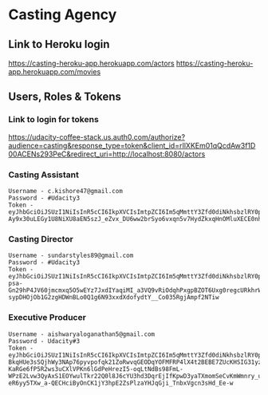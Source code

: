 # Casting Agency

## Link to Heroku login
https://casting-heroku-app.herokuapp.com/actors
https://casting-heroku-app.herokuapp.com/movies

## Users, Roles & Tokens
### Link to login for tokens
https://udacity-coffee-stack.us.auth0.com/authorize?audience=casting&response_type=token&client_id=rIlXKEm01qQcdAw3f1D00ACENs293PeC&redirect_uri=http://localhost:8080/actors

### Casting Assistant

```
Username - c.kishore47@gmail.com
Password - #Udacity3
Token - 
eyJhbGciOiJSUzI1NiIsInR5cCI6IkpXVCIsImtpZCI6Im5qMmttY3Zfd0diNkhsbzlRY0pmViJ9.eyJpc3MiOiJodHRwczovL3VkYWNpdHktY29mZmVlLXN0YWNrLnVzLmF1dGgwLmNvbS8iLCJzdWIiOiJhdXRoMHw2MTA5MjA5NDM1ODJiYzAwNjk0N2M5NjgiLCJhdWQiOiJjYXN0aW5nIiwiaWF0IjoxNjI4NzE5ODY3LCJleHAiOjE2Mjg3MjcwNjcsImF6cCI6InJJbFhLRW0wMXFRY2RBdzNmMUQwMEFDRU5zMjkzUGVDIiwic2NvcGUiOiIiLCJwZXJtaXNzaW9ucyI6WyJnZXQ6YWN0b3JzIiwiZ2V0Om1vdmllcyJdfQ.KFDu1NqOgWceZboJd3teAZeV6PvispAIlLBQECwZkFEYBRkjTtl3KZmawKVnjxVhkZKRayYExS2rg0_QHwZUwGAbd5rSMAoSOWSZEj_9CJTbCxfphx8Bz4VhJxwjCcMCDQyqhsu7g6s70fnpxaIzF5XVkQ0AS3Izsr_7-Ay9x30uLEGy1U8NiXU8aEN5szJ_eZvx_DU6ww2brSyo6vxqn5v7HydZkxqHnOMluXECE0nhzT7AtDGy_RUuyomKZPWnj9wx04JUbGCO6v7IfKWmkLIvPXlkn0SkcE8EBgoeEEmq5VW3AlRnDLwjZ7dsfRQm5sHYCTBmE4E1OciuAILnOw
```

### Casting Director

```
Username - sundarstyles89@gmail.com
Password - #Udacity3
Token - 
eyJhbGciOiJSUzI1NiIsInR5cCI6IkpXVCIsImtpZCI6Im5qMmttY3Zfd0diNkhsbzlRY0pmViJ9.eyJpc3MiOiJodHRwczovL3VkYWNpdHktY29mZmVlLXN0YWNrLnVzLmF1dGgwLmNvbS8iLCJzdWIiOiJhdXRoMHw2MTA5MWZkY2UxNmI5MTAwNmFkNGZiOWQiLCJhdWQiOiJjYXN0aW5nIiwiaWF0IjoxNjI4NzE4NDE5LCJleHAiOjE2Mjg3MjU2MTksImF6cCI6InJJbFhLRW0wMXFRY2RBdzNmMUQwMEFDRU5zMjkzUGVDIiwic2NvcGUiOiIiLCJwZXJtaXNzaW9ucyI6WyJkZWxldGU6YWN0b3JzIiwiZ2V0OmFjdG9ycyIsImdldDptb3ZpZXMiLCJwYXRjaDphY3RvcnMiLCJwYXRjaDptb3ZpZXMiLCJwb3N0OmFjdG9ycyJdfQ.NfJhrrg25mb-psa-Gn29hP4JV60jmcmxq5O5wEYz7JxdIYaqiMI_a3VQ9vRiOdqhPxgpBZOT6Uxg0regcURkhrWdomDwMaOiSxMYSEt0g7FpNCPbiadR0g8C9ipqqBWuAQYNz1xehmXm6jpsk_IJbXItgumHZm4PYiUGUoXwjG7WAvspJOZimk6nj6h2ODQD0G4hePFDikLf3F5U0vGRimBM8fNcYJHxWW2loIxu8L9s4TENvh3j6AxCidFIeUW1cABbmjN6nzmVweVuhJ9n6VBJNs-sypDHOjOb1G2zgHDWnBLo0Q1g6N93xxdXdofydtY__Co035RgjAmpf2NTiw
```

### Executive Producer

```
Username - aishwaryaloganathan5@gmail.com
Password - Udacity#3
Token - 
eyJhbGciOiJSUzI1NiIsInR5cCI6IkpXVCIsImtpZCI6Im5qMmttY3Zfd0diNkhsbzlRY0pmViJ9.eyJpc3MiOiJodHRwczovL3VkYWNpdHktY29mZmVlLXN0YWNrLnVzLmF1dGgwLmNvbS8iLCJzdWIiOiJhdXRoMHw2MTEzMjZiM2M3MjQwNTAwNzFiODc4ZDQiLCJhdWQiOiJjYXN0aW5nIiwiaWF0IjoxNjI4NzE5NzcwLCJleHAiOjE2Mjg3MjY5NzAsImF6cCI6InJJbFhLRW0wMXFRY2RBdzNmMUQwMEFDRU5zMjkzUGVDIiwic2NvcGUiOiIiLCJwZXJtaXNzaW9ucyI6WyJkZWxldGU6YWN0b3JzIiwiZGVsZXRlOm1vdmllcyIsImdldDphY3RvcnMiLCJnZXQ6bW92aWVzIiwicGF0Y2g6YWN0b3JzIiwicGF0Y2g6bW92aWVzIiwicG9zdDphY3RvcnMiLCJwb3N0Om1vdmllcyJdfQ.caLlkjKwlrNxFC-BkqHUe3sSQjhWy3NAp76pyvpofqk21ZoRwvqGEODqYOFMFRP4lX4t2BEBE7ZUcKHSIG31yzg8fePbG9RuAmVN7MUhY3rCT7x70VBcp2lIeES9gmj370fPlsaHFfxA60fLgzX9-KaRGe6fP5R2ws3uCXlVPKn6lGdPeHrezI5-oqLtNdBs98FmL-WPzE2Lvw3QyAxS1EOYwulTkr22Q0l8J6cYU3hd3DqrEjIfKpwD3yaTXmomSeCvKmWmnry_uWeJoya2On-eR6yy5TXw_a-QECHciByOnCK1jY3hpE2ZsPlzaYHJqGji_TnbxVgcn3sHd_Ee-w
```





